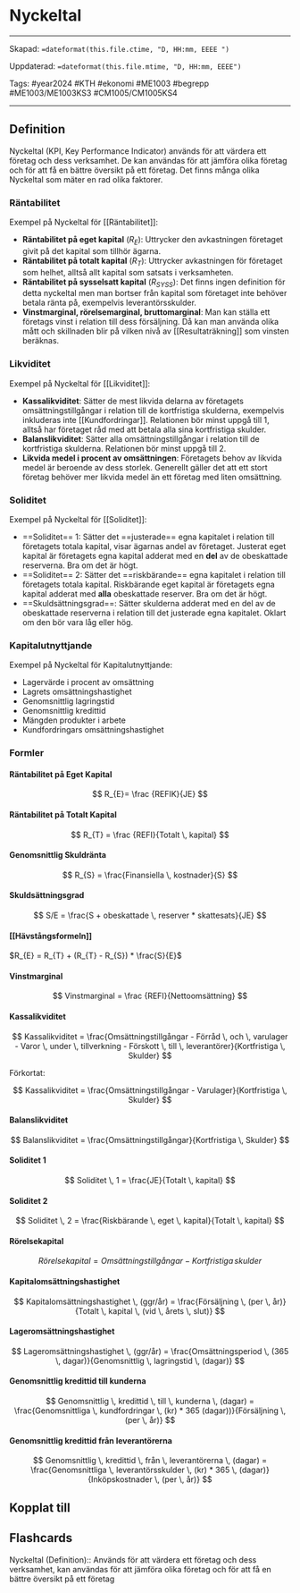 # Nyckeltal

---

Skapad: `=dateformat(this.file.ctime, "D, HH:mm, EEEE ")`

Uppdaterad: `=dateformat(this.file.mtime, "D, HH:mm, EEEE")`

Tags: #year2024 #KTH #ekonomi #ME1003 #begrepp #ME1003/ME1003KS3 #CM1005/CM1005KS4

---

## Definition

Nyckeltal (KPI, Key Performance Indicator) används för att värdera ett företag och dess verksamhet. De kan användas för att jämföra olika företag och för att få en bättre översikt på ett företag. Det finns många olika Nyckeltal som mäter en rad olika faktorer.

### Räntabilitet

Exempel på Nyckeltal för [[Räntabilitet]]:

- **Räntabilitet på eget kapital** ($R_{E}$): Uttrycker den avkastningen företaget givit på det kapital som tillhör ägarna.
- **Räntabilitet på totalt kapital** ($R_{T}$): Uttrycker avkastningen för företaget som helhet, alltså allt kapital som satsats i verksamheten.
- **Räntabilitet på sysselsatt kapital** ($R_{SYSS}$): Det finns ingen definition för detta nyckeltal men man bortser från kapital som företaget inte behöver betala ränta på, exempelvis leverantörsskulder.
- **Vinstmarginal, rörelsemarginal, bruttomarginal**: Man kan ställa ett företags vinst i relation till dess försäljning. Då kan man använda olika mått och skillnaden blir på vilken nivå av [[Resultaträkning]] som vinsten beräknas.

### Likviditet

Exempel på Nyckeltal för [[Likviditet]]:

- **Kassalikviditet**: Sätter de mest likvida delarna av företagets omsättningstillgångar i relation till de kortfristiga skulderna, exempelvis inkluderas inte [[Kundfordringar]]. Relationen bör minst uppgå till 1, alltså har företaget råd med att betala alla sina kortfristiga skulder.
- **Balanslikviditet**: Sätter alla omsättningstillgångar i relation till de kortfristiga skulderna. Relationen bör minst uppgå till 2.
- **Likvida medel i procent av omsättningen**: Företagets behov av likvida medel är beroende av dess storlek. Generellt gäller det att ett stort företag behöver mer likvida medel än ett företag med liten omsättning.

### Soliditet

Exempel på Nyckeltal för [[Soliditet]]:

- ==Soliditet== 1: Sätter det ==justerade== egna kapitalet i relation till företagets totala kapital, visar ägarnas andel av företaget. Justerat eget kapital är företagets egna kapital adderat med en **del** av de obeskattade reserverna. Bra om det är högt.
- ==Soliditet== 2: Sätter det ==riskbärande== egna kapitalet i relation till företagets totala kapital. Riskbärande eget kapital är företagets egna kapital adderat med **alla** obeskattade reserver. Bra om det är högt.
- ==Skuldsättningsgrad==: Sätter skulderna adderat med en del av de obeskattade reserverna i relation till det justerade egna kapitalet. Oklart om den bör vara låg eller hög.

### Kapitalutnyttjande

Exempel på Nyckeltal för Kapitalutnyttjande:

- Lagervärde i procent av omsättning
- Lagrets omsättningshastighet
- Genomsnittlig lagringstid
- Genomsnittlig kredittid
- Mängden produkter i arbete
- Kundfordringars omsättningshastighet

### Formler

#### Räntabilitet på Eget Kapital

$$
R_{E}= \frac {REFIK}{JE}
$$

#### Räntabilitet på Totalt Kapital

$$
R_{T} = \frac {REFI}{Totalt \, kapital}
$$

#### Genomsnittlig Skuldränta

$$
R_{S} = \frac{Finansiella \, kostnader}{S}
$$

#### Skuldsättningsgrad

$$
S/E = \frac{S + obeskattade \, reserver * skattesats}{JE}
$$

#### [[Hävstångsformeln]]

$R_{E} = R_{T} + (R_{T} - R_{S}) * \frac{S}{E}$

#### Vinstmarginal

$$
Vinstmarginal = \frac {REFI}{Nettoomsättning}
$$

#### Kassalikviditet

$$
Kassalikviditet = \frac{Omsättningstillgångar - Förråd \, och \, varulager - Varor \, under \, tillverkning - Förskott \, till \, leverantörer}{Kortfristiga \, Skulder}
$$

Förkortat:

$$
Kassalikviditet = \frac{Omsättningstillgångar - Varulager}{Kortfristiga \, Skulder}
$$

#### Balanslikviditet

$$
Balanslikviditet = \frac{Omsättningstillgångar}{Kortfristiga \, Skulder}
$$

#### Soliditet 1

$$
Soliditet \, 1 = \frac{JE}{Totalt \, kapital}
$$

#### Soliditet 2

$$
Soliditet \, 2 = \frac{Riskbärande \, eget \, kapital}{Totalt \, kapital}
$$

#### Rörelsekapital

$$
Rörelsekapital = Omsättningstillgångar - Kortfristiga \, skulder
$$

#### Kapitalomsättningshastighet

$$
Kapitalomsättningshastighet \, (ggr/år) = \frac{Försäljning \, (per \, år)}{Totalt \, kapital \, (vid \, årets \, slut)}
$$

#### Lageromsättningshastighet

$$
Lageromsättningshastighet \, (ggr/år) = \frac{Omsättningsperiod \, (365 \, dagar)}{Genomsnittlig \, lagringstid \, (dagar)}
$$

#### Genomsnittlig kredittid till kunderna

$$
Genomsnittlig \, kredittid \, till \, kunderna \, (dagar) = \frac{Genomsnittliga \, kundfordringar \, (kr) * 365 (dagar))}{Försäljning \, (per \, år)}
$$

#### Genomsnittlig kredittid från leverantörerna

$$
Genomsnittlig \, kredittid \, från \, leverantörerna \, (dagar) = \frac{Genomsnittliga \, leverantörsskulder \, (kr) * 365 \, (dagar)}{Inköpskostnader \, (per \, år)}
$$

## Kopplat till

## Flashcards

Nyckeltal (Definition):: Används för att värdera ett företag och dess verksamhet, kan användas för att jämföra olika företag och för att få en bättre översikt på ett företag
<!--SR:!2024-03-16,9,270!2024-03-19,13,288-->
